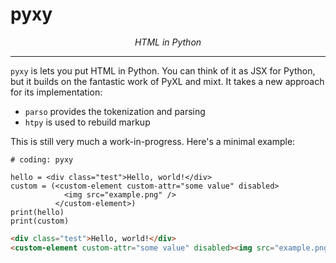 # pyxy

<p align="center">
    <em>
        HTML in Python
    </em>
</p>
<hr>

`pyxy` is lets you put HTML in Python. You can think of it as JSX for Python, but it builds on the fantastic work of PyXL and mixt. It takes a new approach for its implementation:

* `parso` provides the tokenization and parsing
* `htpy` is used to rebuild markup

This is still very much a work-in-progress. Here's a minimal example:

```
# coding: pyxy

hello = <div class="test">Hello, world!</div>
custom = (<custom-element custom-attr="some value" disabled>
            <img src="example.png" />
          </custom-element>)
print(hello)
print(custom)
```

```html
<div class="test">Hello, world!</div>
<custom-element custom-attr="some value" disabled><img src="example.png"></custom-element>
```
